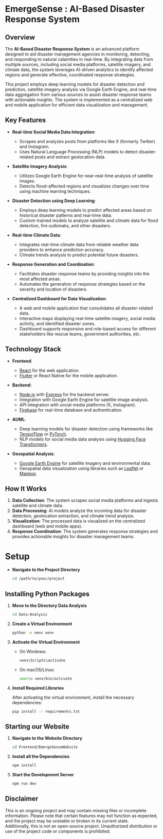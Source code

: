 # EmergeSense : AI-Based Disaster Response System

## Overview
The **AI-Based Disaster Response System** is an advanced platform designed to aid disaster management agencies in monitoring, detecting, and responding to natural calamities in real-time. By integrating data from multiple sources, including social media platforms, satellite imagery, and climate data, the system leverages AI-driven analytics to identify affected regions and generate effective, coordinated response strategies.

This project employs deep learning models for disaster detection and prediction, satellite imagery analysis via Google Earth Engine, and real-time data aggregation from various sources to assist disaster response teams with actionable insights. The system is implemented as a centralized web and mobile application for efficient data visualization and management.

## Key Features
- **Real-time Social Media Data Integration**:
  - Scrapes and analyzes posts from platforms like X (formerly Twitter) and Instagram.
  - Uses Natural Language Processing (NLP) models to detect disaster-related posts and extract geolocation data.
  
- **Satellite Imagery Analysis**:
  - Utilizes Google Earth Engine for near-real-time analysis of satellite images.
  - Detects flood-affected regions and visualizes changes over time using machine learning techniques.
  
- **Disaster Detection using Deep Learning**:
  - Employs deep learning models to predict affected areas based on historical disaster patterns and real-time data.
  - Custom-trained models to analyze satellite and climate data for flood detection, fire outbreaks, and other disasters.

- **Real-time Climate Data**:
  - Integrates real-time climate data from reliable weather data providers to enhance prediction accuracy.
  - Climate trends analysis to predict potential future disasters.

- **Response Generation and Coordination**:
  - Facilitates disaster response teams by providing insights into the most affected areas.
  - Automates the generation of response strategies based on the severity and location of disasters.
  
- **Centralized Dashboard for Data Visualization**:
  - A web and mobile application that consolidates all disaster-related data.
  - Interactive maps displaying real-time satellite imagery, social media activity, and identified disaster zones.
  - Dashboard supports responsive and role-based access for different stakeholders like rescue teams, government authorities, etc.

## Technology Stack
- **Frontend**:
  - [React](https://reactjs.org/) for the web application.
  - [Flutter](https://flutter.dev/) or React Native for the mobile application.
  
- **Backend**:
  - [Node.js](https://nodejs.org/) with [Express](https://expressjs.com/) for the backend server.
  - Integration with Google Earth Engine for satellite image analysis.
  - API integration with social media platforms (X, Instagram).
  - [Firebase](https://firebase.google.com/) for real-time database and authentication.

- **AI/ML**:
  - Deep learning models for disaster detection using frameworks like [TensorFlow](https://www.tensorflow.org/) or [PyTorch](https://pytorch.org/).
  - NLP models for social media data analysis using [Hugging Face Transformers](https://huggingface.co/transformers/).

- **Geospatial Analysis**:
  - [Google Earth Engine](https://earthengine.google.com/) for satellite imagery and environmental data.
  - Geospatial data visualization using libraries such as [Leaflet](https://leafletjs.com/) or [Mapbox](https://www.mapbox.com/).

## How It Works
1. **Data Collection**: The system scrapes social media platforms and ingests satellite and climate data.
2. **Data Processing**: AI models analyze the incoming data for disaster detection, geolocation extraction, and climate trend analysis.
3. **Visualization**: The processed data is visualized on the centralized dashboard (web and mobile apps).
4. **Response Coordination**: The system generates response strategies and provides actionable insights for disaster management teams.


# Setup

- **Navigate to the Project Directory**
   
   ```bash
   cd /path/to/your/project
   ```

## Installing Python Packages
   1. **Move to the Directory Data Analysis**
      ```bash
      cd Data-Analysis
      ```
   
   2. **Create a Virtual Environment**

      ```bash
      python -m venv venv
      ```

   3. **Activate the Virtual Environment**
   
      - On Windows:
      
        ```bash
        venv\Scripts\activate
        ```
   
      - On macOS/Linux:
      
        ```bash
        source venv/bin/activate
        ```

   4. **Install Required Libraries**

      After activating the virtual environment, install the necessary dependencies:
   
      ```bash
      pip install -r requirements.txt
      ```
## Starting our Website
1. **Navigate to the Website Directory**
   ```bash
   cd Frontend/EmergeSenseWebsite
   ```
2. **Install all the Dependencies**
   ```bash
   npm install
   ```
3. **Start the Development Server**
   ```bash
   npm run dev
   ```

## Disclaimer
This is an ongoing project and may contain missing files or incomplete information. Please note that certain features may not function as expected, and the project may be unstable or broken in its current state.
<br />
Additionally, this is not an open-source project. Unauthorized distribution or use of the project code or components is prohibited.
